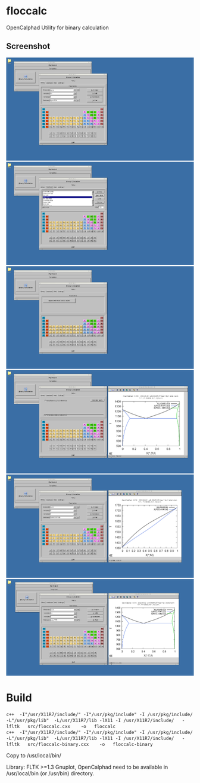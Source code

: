 # floccalc
OpenCalphad Utility for binary calculation


## Screenshot


![](media/floccalc-1.png)
![](media/floccalc-2.png)
![](media/floccalc-3.png)
![](media/floccalc-4.png)
![](media/floccalc-5.png)
![](media/floccalc-6.png)


# Build


````
c++  -I"/usr/X11R7/include/" -I"/usr/pkg/include" -I /usr/pkg/include/    -L"/usr/pkg/lib"  -L/usr/X11R7/lib -lX11 -I /usr/X11R7/include/   -lfltk   src/floccalc.cxx    -o   floccalc    
c++  -I"/usr/X11R7/include/" -I"/usr/pkg/include" -I /usr/pkg/include/    -L"/usr/pkg/lib"  -L/usr/X11R7/lib -lX11 -I /usr/X11R7/include/   -lfltk   src/floccalc-binary.cxx    -o   floccalc-binary
````
Copy to /usr/local/bin/ 

Library: FLTK >=1.3
Gnuplot, OpenCalphad need to be available in /usr/local/bin (or /usr/bin) directory. 

